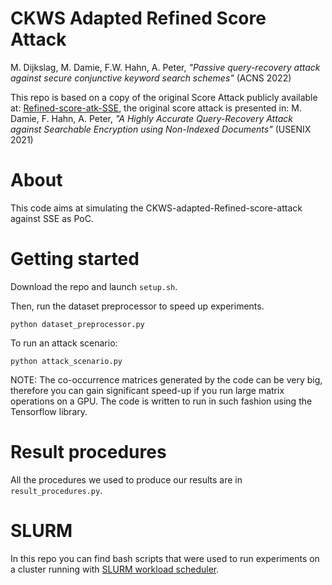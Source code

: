 CKWS Adapted Refined Score Attack
===

M. Dijkslag, M. Damie, F.W. Hahn, A. Peter, _"Passive query-recovery attack against secure conjunctive keyword 
search schemes"_ (ACNS 2022)

This repo is based on a copy of the original Score Attack publicly available at: 
[Refined-score-atk-SSE](https://github.com/MarcT0K/Refined-score-atk-SSE), the original score 
attack is presented in: M. Damie, F. Hahn, A. Peter, _"A Highly Accurate Query-Recovery Attack against Searchable 
Encryption using Non-Indexed Documents"_ (USENIX 2021)

# About
This code aims at simulating the CKWS-adapted-Refined-score-attack against SSE as PoC.

# Getting started
Download the repo and launch `setup.sh`.

Then, run the dataset preprocessor to speed up experiments.
```
python dataset_preprocessor.py
```

To run an attack scenario:
```
python attack_scenario.py
```

NOTE: The co-occurrence matrices generated by the code can be very big, therefore you can gain significant speed-up
if you run large matrix operations on a GPU. The code is written to run in such fashion using the Tensorflow library.

# Result procedures
All the procedures we used to produce our results are in `result_procedures.py`.

# SLURM

In this repo you can find bash scripts that were used to run experiments on a cluster running with [SLURM workload 
scheduler](https://slurm.schedmd.com/).
